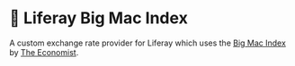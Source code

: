 # 🍔 Liferay Big Mac Index

A custom exchange rate provider for Liferay which uses the [Big Mac Index](https://en.wikipedia.org/wiki/Big_Mac_Index) by [The Economist](https://www.economist.com/big-mac-index).